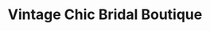 ---
title: "Vintage Chic Bridal Boutique"
url: /dubuque/vintage-chic-bridal-boutique/
shop: clothes
---